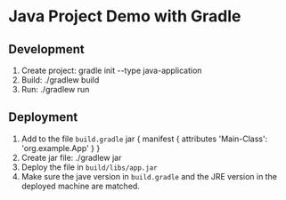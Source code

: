 # Java Project Demo with Gradle
## Development
1. Create project: gradle init --type java-application
2. Build: ./gradlew build
3. Run: ./gradlew run

## Deployment
1. Add to the file `build.gradle`
jar {
    manifest {
        attributes 'Main-Class': 'org.example.App'
    }
}
2. Create jar file: ./gradlew jar
3. Deploy the file in `build/libs/app.jar`
4. Make sure the jave version in `build.gradle` and the JRE version in the deployed machine are matched.